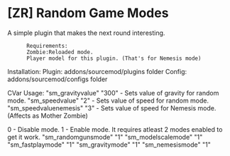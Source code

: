 # [ZR] Random Game Modes

A simple plugin that makes the next round interesting.

          Requirements:
          Zombie:Reloaded mode.
          Player model for this plugin. (That's for Nemesis mode)

Installation:
Plugin: addons/sourcemod/plugins folder
Config: addons/sourcemod/configs folder

CVar Usage:
"sm_gravityvalue" "300" - Sets value of gravity for random mode.
"sm_speedvalue" "2" - Sets value of speed for random mode.
"sm_speedvaluenemesis" "3" - Sets value of speed for Nemesis mode. (Affects as Mother Zombie)

0 - Disable mode. 1 - Enable mode. It requires atleast 2 modes enabled to get it work.
"sm_randomgunsmode" "1"
"sm_modelscalemode" "1"
"sm_fastplaymode" "1"
"sm_gravitymode" "1"
"sm_nemesismode" "1" 
